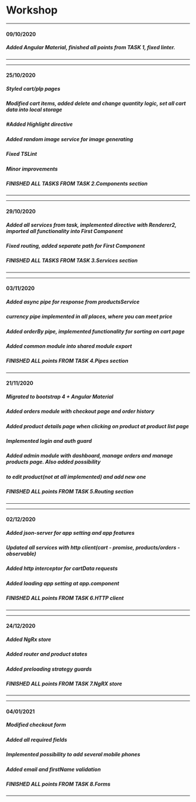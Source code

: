 # Workshop
-------------------------------------------------------------------------------------------------------------------------------
#### 09/10/2020

##### Added Angular Material, finished all points from TASK 1, fixed linter.
-------------------------------------------------------------------------------------------------------------------------------

-------------------------------------------------------------------------------------------------------------------------------
#### 25/10/2020

##### Styled cart/plp pages
##### Modified cart items, added delete and change quantity logic, set all cart data into local storage
##### #Added Highlight directive
##### Added random image service for image generating
##### Fixed TSLint
##### Minor improvements
##### FINISHED ALL TASKS FROM TASK 2.Components section
-------------------------------------------------------------------------------------------------------------------------------

-------------------------------------------------------------------------------------------------------------------------------
#### 29/10/2020

##### Added all services from task, implemented directive with Renderer2, imported all functionality into First Component
##### Fixed routing, added separate path for First Component
##### FINISHED ALL TASKS FROM TASK 3.Services section
-------------------------------------------------------------------------------------------------------------------------------

-------------------------------------------------------------------------------------------------------------------------------
#### 03/11/2020

##### Added async pipe for response from productsService
##### currency pipe implemented in all places, where you can meet price
##### Added orderBy pipe, implemented functionality for sorting on cart page
##### Added common module into shared module export
##### FINISHED ALL points FROM TASK 4.Pipes section
-------------------------------------------------------------------------------------------------------------------------------
#### 21/11/2020

##### Migrated to bootstrap 4 + Angular Material
##### Added orders module with checkout page and order history
##### Added product details page when clicking on product at product list page
##### Implemented login and auth guard
##### Added admin module with dashboard, manage orders and manage products page. Also added possibility
##### to edit product(not at all implemented) and add new one
##### FINISHED ALL points FROM TASK 5.Routing section
-------------------------------------------------------------------------------------------------------------------------------

-------------------------------------------------------------------------------------------------------------------------------
#### 02/12/2020

##### Added json-server for app setting and app features
##### Updated all services with http client(cart - promise, products/orders - observable)
##### Added http interceptor for cartData requests
##### Added loading app setting at app.component
##### FINISHED ALL points FROM TASK 6.HTTP client
-------------------------------------------------------------------------------------------------------------------------------

-------------------------------------------------------------------------------------------------------------------------------
#### 24/12/2020

##### Added NgRx store
##### Added router and product states
##### Added preloading strategy guards
##### FINISHED ALL points FROM TASK 7.NgRX store
-------------------------------------------------------------------------------------------------------------------------------

-------------------------------------------------------------------------------------------------------------------------------
#### 04/01/2021

##### Modified checkout form
##### Added all required fields
##### Implemented possibility to add several mobile phones
##### Added email and firstName validation
##### FINISHED ALL points FROM TASK 8.Forms
-------------------------------------------------------------------------------------------------------------------------------